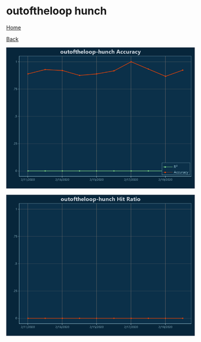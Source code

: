 # outoftheloop hunch

[Home](../index.md)

[Back](outoftheloop.md)

![outoftheloop-hunch R²](../images/outoftheloop_hunch_Accuracy.png "outoftheloop-hunch R²")

![outoftheloop-hunch Hit Ratio](../images/outoftheloop_hunch_HitRatio.png "outoftheloop-hunch Hit Ratio")

